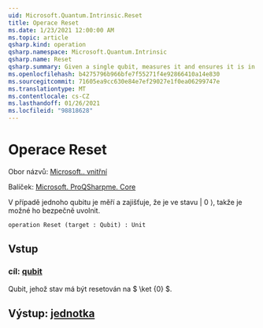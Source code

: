 ```yaml
---
uid: Microsoft.Quantum.Intrinsic.Reset
title: Operace Reset
ms.date: 1/23/2021 12:00:00 AM
ms.topic: article
qsharp.kind: operation
qsharp.namespace: Microsoft.Quantum.Intrinsic
qsharp.name: Reset
qsharp.summary: Given a single qubit, measures it and ensures it is in the |0⟩ state such that it can be safely released.
ms.openlocfilehash: b4275796b966bfe7f55271f4e92866410a14e830
ms.sourcegitcommit: 71605ea9cc630e84e7ef29027e1f0ea06299747e
ms.translationtype: MT
ms.contentlocale: cs-CZ
ms.lasthandoff: 01/26/2021
ms.locfileid: "98818628"
---
```

# <a name="reset-operation"></a>Operace Reset

Obor názvů: [Microsoft.. vnitřní](xref:Microsoft.Quantum.Intrinsic)

Balíček: [Microsoft. ProQSharpme. Core](https://nuget.org/packages/Microsoft.Quantum.QSharp.Core)


V případě jednoho qubitu je měří a zajišťuje, že je ve stavu | 0 ⟩, takže je možné ho bezpečně uvolnit.

```qsharp
operation Reset (target : Qubit) : Unit
```


## <a name="input"></a>Vstup

### <a name="target--qubit"></a>cíl: [qubit](xref:microsoft.quantum.lang-ref.qubit)

Qubit, jehož stav má být resetován na $ \ket {0} $.



## <a name="output--unit"></a>Výstup: [jednotka](xref:microsoft.quantum.lang-ref.unit)

